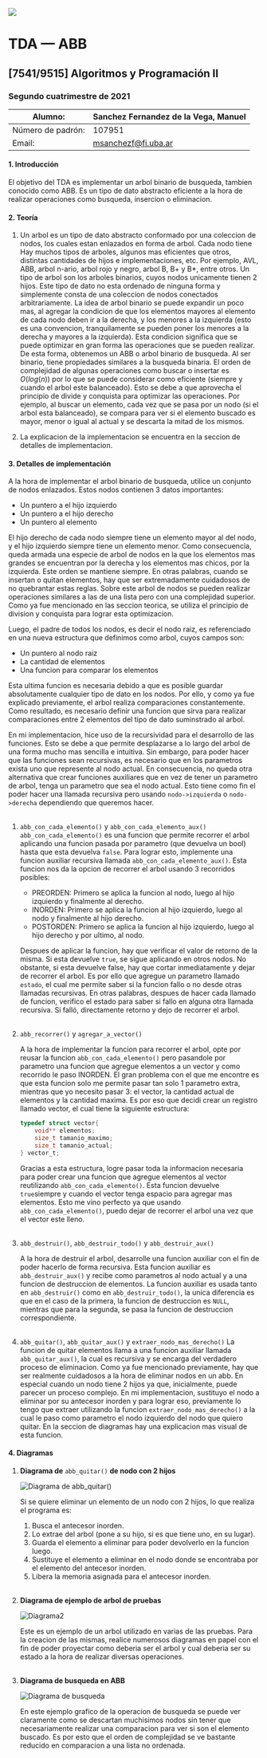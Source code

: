 ![](https://i.imgur.com/P0aqOMI.jpg)

# **TDA — ABB** 


## [7541/9515] Algoritmos y Programación II


### Segundo cuatrimestre de 2021

|  Alumno: | Sanchez Fernandez de la Vega, Manuel |
| ----------- | ----------- |
| Número de padrón: | 107951 |
| Email: | msanchezf@fi.uba.ar |


#### 1. Introducción

El objetivo del TDA es implementar un arbol binario de busqueda, tambien conocido como ABB. Es un tipo de dato abstracto eficiente a la hora de realizar operaciones como busqueda, insercion o eliminacion. 

#### 2. Teoría

1. Un arbol es un tipo de dato abstracto conformado por una coleccion de nodos, los cuales estan enlazados en forma de arbol. Cada nodo tiene Hay muchos tipos de arboles, algunos mas eficientes que otros, distintas cantidades de hijos e implementaciones, etc. Por ejemplo, AVL, ABB, arbol n-ario, arbol rojo y negro, arbol B, B+ y B*, entre otros.
Un tipo de arbol son los arboles binarios, cuyos nodos unicamente tienen 2 hijos. Este tipo de dato no esta ordenado de ninguna forma y simplemente consta de una coleccion de nodos conectados arbitrariamente.
La idea de arbol binario se puede expandir un poco mas, al agregar la condicion de que los elementos mayores al elemento de cada nodo deben ir a la derecha, y los menores a la izquierda (esto es una convencion, tranquilamente se pueden poner los menores a la derecha y mayores a la izquierda). Esta condicion significa que se puede optimizar en gran forma las operaciones que se pueden realizar. De esta forma, obtenemos un ABB o arbol binario de busqueda. Al ser binario, tiene propiedades similares a la busqueda binaria. El orden de complejidad de algunas operaciones como buscar o insertar es $O(log(n))$ por lo que se puede considerar como eficiente (siempre y cuando el arbol este balanceado). Esto se debe a que aprovecha el principio de divide y conquista para optimizar las operaciones. Por ejemplo, al buscar un elemento, cada vez que se pasa por un nodo (si el arbol esta balanceado), se compara para ver si el elemento buscado es mayor, menor o igual al actual y se descarta la mitad de los mismos. 

1. La explicacion de la implementacion se encuentra en la seccion de detalles de implementacion.

#### 3. Detalles de implementación


A la hora de implementar el arbol binario de busqueda, utilice un conjunto de nodos enlazados. Estos nodos contienen 3 datos importantes:
- Un puntero a el hijo izquierdo
- Un puntero a el hijo derecho
- Un puntero al elemento

El hijo derecho de cada nodo siempre tiene un elemento mayor al del nodo, y el hijo izquierdo siempre tiene un elemento menor. Como consecuencia, queda armada una especie de arbol de nodos en la que los elementos mas grandes se encuentran por la derecha y los elementos mas chicos, por la izquierda. Este orden se mantiene siempre. En otras palabras, cuando se insertan o quitan elementos, hay que ser extremadamente cuidadosos de no quebrantar estas reglas.
Sobre este arbol de nodos se pueden realizar operaciones similares a las de una lista pero con una complejidad superior. Como ya fue mencionado en las seccion teorica, se utiliza el principio de division y conquista para lograr esta optimizacion.

Luego, el padre de todos los nodos, es decir el nodo raiz, es referenciado en una nueva estructura que definimos como arbol, cuyos campos son:
- Un puntero al nodo raiz
- La cantidad de elementos
- Una funcion para comparar los elementos

Esta ultima funcion es necesaria debido a que es posible guardar absolutamente cualquier tipo de dato en los nodos. Por ello, y como ya fue explicado previamente, el arbol realiza comparaciones constantemente. Como resultado, es necesario definir una funcion que sirva para realizar comparaciones entre 2 elementos del tipo de dato suminstrado al arbol.

En mi implementacion, hice uso de la recursividad para el desarrollo de las funciones. Esto se debe a que permite desplazarse a lo largo del arbol de una forma mucho mas sencilla e intuitiva. Sin embargo, para poder hacer que las funciones sean recursivas, es necesario que en los parametros exista uno que represente al nodo actual. En consecuencia, no queda otra alternativa que crear funciones auxiliares que en vez de tener un parametro de arbol, tenga un parametro que sea el nodo actual. Esto tiene como fin el poder hacer una llamada recursiva pero usando `nodo->izquierda` o `nodo->derecha` dependiendo que queremos hacer.
<br/><br/>

1. `abb_con_cada_elemento()` y `abb_con_cada_elemento_aux()`
    `abb_con_cada_elemento()` es una funcion que permite recorrer el arbol aplicando una funcion pasada por parametro (que devuelva un bool) hasta que esta devuelva `false`. Para lograr esto, implemente una funcion auxiliar recursiva llamada `abb_con_cada_elemento_aux()`. Esta funcion nos da la opcion de recorrer el arbol usando 3 recorridos posibles: 
    - PREORDEN: Primero se aplica la funcion al nodo, luego al hijo izquierdo y finalmente al derecho.
    - INORDEN: Primero se aplica la funcion al hijo izquierdo, luego al nodo y finalmente al hijo derecho.
    - POSTORDEN: Primero se aplica la funcion al hijo izquierdo, luego al hijo derecho y por ultimo, al nodo.
    
    Despues de aplicar la funcion, hay que verificar el valor de retorno de la misma. Si esta devuelve `true`, se sigue aplicando en otros nodos. No obstante, si esta devuelve false, hay que cortar inmediatamente y dejar de recorrer el arbol. Es por ello que agregue un parametro llamado `estado`, el cual me permite saber si la funcion fallo o no desde otras llamadas recursivas. En otras palabras, despues de hacer cada llamado de funcion, verifico el estado para saber si fallo en alguna otra llamada recursiva. Si falló, directamente retorno y dejo de recorrer el arbol. 
    <br/><br/>
   

2. `abb_recorrer()` y `agregar_a_vector()`

    A la hora de implementar la funcion para recorrer el arbol, opte por reusar la funcion `abb_con_cada_elemento()` pero pasandole por parametro una funcion que agregue elementos a un vector y como recorrido le paso INORDEN. El gran problema con el que me encontre es que esta funcion solo me permite pasar tan solo 1 parametro extra, mientras que yo necesito pasar 3: el vector, la cantidad actual de elementos y la cantidad maxima. Es por eso que decidi crear un registro llamado vector, el cual tiene la siguiente estructura:
    ```c
    typedef struct vector{
        void** elementos;
        size_t tamanio_maximo;
        size_t tamanio_actual;
    } vector_t;
    ```
    Gracias a esta estructura, logre pasar toda la informacion necesaria para poder crear una funcion que agregue elementos al vector reutilizando `abb_con_cada_elemento()`. Esta funcion devuelve `true`siempre y cuando el vector tenga espacio para agregar mas elementos. Esto me vino perfecto ya que usando `abb_con_cada_elemento()`, puedo dejar de recorrer el arbol una vez que el vector este lleno.
    <br/><br/>
    
3. `abb_destruir()`, `abb_destruir_todo()` y `abb_destruir_aux()`

    A la hora de destruir el arbol, desarrolle una funcion auxiliar con el fin de poder hacerlo de forma recursiva. Esta funcion auxiliar es `abb_destruir_aux()` y recibe como parametros al nodo actual y a una funcion de destruccion de elementos. La funcion auxiliar es usada tanto en `abb_destruir()` como en `abb_destruir_todo()`, la unica diferencia es que en el caso de la primera, la funcion de destruccion es `NULL`, mientras que para la segunda, se pasa la funcion de destruccion correspondiente.
    <br/><br/>

4. `abb_quitar()`, `abb_quitar_aux()` y `extraer_nodo_mas_derecho()`
     La funcion de quitar elementos llama a una funcion auxiliar llamada `abb_quitar_aux()`, la cual es recursiva y se encarga del verdadero proceso de eliminacion. Como ya fue mencionado previamente, hay que ser realmente cuidadosos a la hora de eliminar nodos en un abb. En especial cuando un nodo tiene 2 hijos ya que, inicialmente, puede parecer un proceso complejo. En mi implementacion, sustituyo el nodo a eliminar por su antecesor inorden y para lograr eso, previamente lo tengo que extraer utilizando la funcion `extraer_nodo_mas_derecho()` a la cual le paso como parametro el nodo izquierdo del nodo que quiero quitar. En la seccion de diagramas hay una explicacion mas visual de esta funcion.


#### 4. Diagramas

1. **Diagrama de** `abb_quitar()` **de nodo con 2 hijos**

    ![Diagrama de abb_quitar()](https://i.imgur.com/lMkgLQB.png)

    Si se quiere eliminar un elemento de un nodo con 2 hijos, lo que realiza el programa es:
     1. Busca el antecesor inorden.
     2. Lo extrae del arbol (pone a su hijo, si es que tiene uno, en su lugar).
     3. Guarda el elemento a eliminar para poder devolverlo en la funcion luego.
     4. Sustituye el elemento a eliminar en el nodo donde se encontraba por el elemento del antecesor inorden.
     5. Libera la memoria asignada para el antecesor inorden.
    <br/><br/>

2. **Diagrama de ejemplo de arbol de pruebas**

    ![Diagrama2](https://i.imgur.com/oLaGpjL.png)

    Este es un ejemplo de un arbol utilizado en varias de las pruebas. Para la creacion de las mismas, realice numerosos diagramas en papel con el fin de poder proyectar como deberia ser el arbol y cual deberia ser su estado a la hora de realizar diversas operaciones.
    <br/><br/>

3. **Diagrama de busqueda en ABB**

   ![Diagrama de busqueda](https://i.imgur.com/v4nOnjz.png)

   En este ejemplo grafico de la operacion de busqueda se puede ver claramente como se descartan muchisimos nodos sin tener que necesariamente realizar una comparacion para ver si son el elemento buscado. Es por esto que el orden de complejidad se ve bastante reducido en comparacion a una lista no ordenada.
